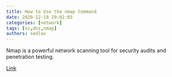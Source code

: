 ```yaml
---
title: How to Use the nmap Command 
date: 2020-12-18 19:02:03
categories: [network]
tags: [ss,dns,nmap]
authors: sedlav
---
```


Nmap is a powerful network scanning tool for security audits and penetration testing.

[Link](https://linuxize.com/post/nmap-command/)
